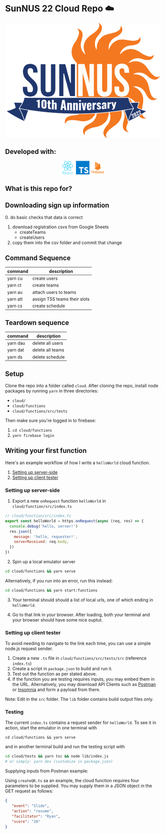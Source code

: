 # SunNUS 22 Cloud Repo :cloud:

![](/docs/images/sunnusofficial.jpg)

## Developed with:

<p align="center">
   <span>
      <img src="https://github.com/devicons/devicon/blob/master/icons/react/react-original-wordmark.svg" width="45px" alt="react" />
      <img src="https://github.com/devicons/devicon/blob/master/icons/typescript/typescript-plain.svg" width="45px" alt="typescript" />
      <img src="https://github.com/devicons/devicon/blob/master/icons/firebase/firebase-plain-wordmark.svg" width="45px" alt="firebase" />
   </span>
</p>

## What is this repo for?

## Downloading sign up information

[](https://docs.google.com/spreadsheets/d/1e0zkoT6qQA8gBkd8QvvVuGR332QLotJ94dPJmIo-4BI) 0. do basic checks that data is correct

1. download registration csvs from Google Sheets
   - createTeams
   - createUsers
2. copy them into the csv folder and commit that change

## Command Sequence

| command  | description                  |
| -------- | ---------------------------- |
| yarn cu  | create users                 |
| yarn ct  | create teams                 |
| yarn au  | attach users to teams        |
| yarn att | assign TSS teams their slots |
| yarn cs  | create schedule              |

## Teardown sequence

| command  | description      |
| -------- | ---------------- |
| yarn dau | delete all users |
| yarn dat | delete all teams |
| yarn ds  | delete schedule  |

## Setup

Clone the repo into a folder called `cloud`. After cloning the repo, install
node packages by running `yarn` in three directories:

- `cloud/`
- `cloud/functions`
- `cloud/functions/src/tests`

Then make sure you're logged in to firebase:
1. `cd cloud/functions`
2. `yarn firebase login`

## Writing your first function

Here's an example workflow of how I write a `helloWorld` cloud function.
1. [Setting up server-side](#setting-up-server-side)
2. [Setting up client tester](#setting-up-client-tester)

### Setting up server-side

1. Export a new `onRequest` function `helloWorld` in
   `cloud/function/src/index.ts`

```js
// cloud/function/src/index.ts
export const helloWorld = https.onRequest(async (req, res) => {
  console.debug('hello, server!')
  res.json({
    message: 'hello, requester!',
    serverReceived: req.body,
  })
})
```

2. Spin up a local emulator server

```bash
cd cloud/functions && yarn serve
```

Alternatively, if you run into an error, run this instead:

```bash
cd cloud/functions && yarn start:functions
```

3. Your terminal should should a list of local urls, one of which ending in
   `helloWorld`.

4. Go to that link in your browser. After loading, both your terminal and your
   browser should have some nice ouptut.

### Setting up client tester

To avoid needing to navigate to the link each time, you can use a simple
node.js request sender.

1. Create a new `.ts` file in `cloud/functions/src/tests/src` (reference `index.ts`)
2. Create a script in `package.json` to build and run it.
3. Test out the function as per stated above.
4. If the function you are testing requires inputs, you may embed them in the URL. Alternatively, you may download API Clients such as [Postman](https://www.postman.com/) or [Insomnia](https://insomnia.rest/) and form a payload from there.

Note: Edit in the `src` folder. The `lib` folder contains build output files
only.

### Testing

The current `index.ts` contains a request sender for `helloWorld`. To see it in
action, start the emulator in one terminal with

```
cd cloud/functions && yarn serve
```

and in another terminal build and run the testing script with

```bash
cd cloud/tests && yarn tsc && node lib/index.js
# or simply: yarn dev (customize in package.json)
```

Supplying inputs from Postman example:

Using `createQR.ts` sa an example, the cloud function requires four parameters to be supplied. You may supply them in a JSON object in the GET request as follows:
```json
{
   "event": "Slide",
   "action": "resume",
   "facilitator": "Ryan",
   "score": "20"
}
```